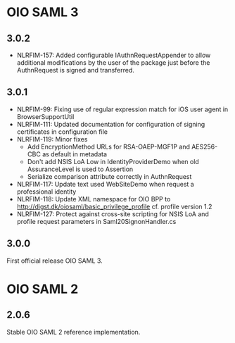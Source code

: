 # OIO SAML 3

## 3.0.2
- NLRFIM-157: Added configurable IAuthnRequestAppender to allow additional modifications by the user of the package just before the AuthnRequest is signed and transferred.

## 3.0.1
- NLRFIM-99: Fixing use of regular expression match for iOS user agent in BrowserSupportUtil
- NLRFIM-111: Updated documentation for configuration of signing certificates in configuration file
- NLRFIM-119: Minor fixes
  - Add EncryptionMethod URLs for RSA-OAEP-MGF1P and AES256-CBC as default in metadata
  - Don't add NSIS LoA Low in IdentityProviderDemo when old AssuranceLevel is used to Assertion
  - Serialize comparison attribute correctly in AuthnRequest
- NLRFIM-117: Update text used WebSiteDemo when request a professional identity
- NLRFIM-118: Update XML namespace for OIO BPP to http://digst.dk/oiosaml/basic_privilege_profile cf. profile version 1.2
- NLRFIM-127: Protect against cross-site scripting for NSIS LoA and profile request parameters in Saml20SignonHandler.cs

## 3.0.0
First official release OIO SAML 3.

# OIO SAML 2

## 2.0.6
Stable OIO SAML 2 reference implementation.
